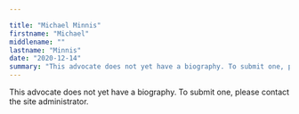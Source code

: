 ```yaml
---

title: "Michael Minnis"
firstname: "Michael"
middlename: ""
lastname: "Minnis"
date: "2020-12-14"
summary: "This advocate does not yet have a biography. To submit one, please contact the site administrator."
---
```

This advocate does not yet have a biography. To submit one, please contact the site administrator.

